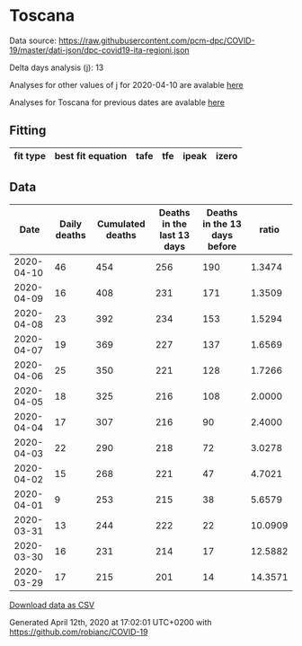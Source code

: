 # Toscana

Data source: https://raw.githubusercontent.com/pcm-dpc/COVID-19/master/dati-json/dpc-covid19-ita-regioni.json

Delta days analysis (j): 13

Analyses for other values of j for 2020-04-10 are avalable [here](../2020-04-10/README.md)

Analyses for Toscana for previous dates are avalable [here](../README.md)

## Fitting 
|fit type|best fit equation|tafe|tfe|ipeak|izero|
|-------|-----|--------|------|---|---|

## Data
|Date|Daily deaths|Cumulated deaths|Deaths in the last 13 days|Deaths in the 13 days before|ratio|
|----|----------|-----------|-------|--------------------|-----|
|2020-04-10|46|454|256|190|1.3474|
|2020-04-09|16|408|231|171|1.3509|
|2020-04-08|23|392|234|153|1.5294|
|2020-04-07|19|369|227|137|1.6569|
|2020-04-06|25|350|221|128|1.7266|
|2020-04-05|18|325|216|108|2.0000|
|2020-04-04|17|307|216|90|2.4000|
|2020-04-03|22|290|218|72|3.0278|
|2020-04-02|15|268|221|47|4.7021|
|2020-04-01|9|253|215|38|5.6579|
|2020-03-31|13|244|222|22|10.0909|
|2020-03-30|16|231|214|17|12.5882|
|2020-03-29|17|215|201|14|14.3571|

[Download data as CSV](COVID-19_toscana_j13_2020-04-10.csv)

Generated April 12th, 2020 at 17:02:01 UTC+0200 with https://github.com/robianc/COVID-19
